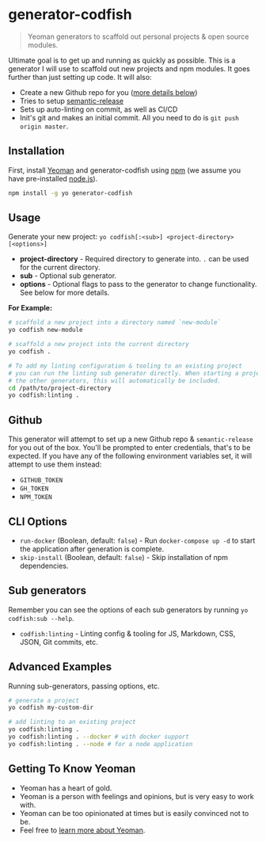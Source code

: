 # generator-codfish

> Yeoman generators to scaffold out personal projects & open source modules.

Ultimate goal is to get up and running as quickly as possible. This is a generator I will use to
scaffold out new projects and npm modules. It goes further than just setting up code. It will also:

- Create a new Github repo for you ([more details below](#Github))
- Tries to setup [semantic-release](https://semantic-release.gitbook.io/semantic-release/)
- Sets up auto-linting on commit, as well as CI/CD
- Init's git and makes an initial commit. All you need to do is `git push origin master`.

## Installation

First, install [Yeoman](http://yeoman.io) and generator-codfish using [npm](https://www.npmjs.com/)
(we assume you have pre-installed [node.js](https://nodejs.org/)).

```sh
npm install -g yo generator-codfish
```

## Usage

Generate your new project: `yo codfish[:<sub>] <project-directory> [<options>]`

- **project-directory** - Required directory to generate into. `.` can be used for the current
  directory.
- **sub** - Optional sub generator.
- **options** - Optional flags to pass to the generator to change functionality. See below for more
  details.

**For Example:**

```sh
# scaffold a new project into a directory named `new-module`
yo codfish new-module

# scaffold a new project into the current directory
yo codfish .

# To add my linting configuration & tooling to an existing project
# you can run the linting sub generator directly. When starting a project with
# the other generators, this will automatically be included.
cd /path/to/project-directory
yo codfish:linting .
```

## Github

This generator will attempt to set up a new Github repo & `semantic-release` for you out of the box.
You'll be prompted to enter credentials, that's to be expected. If you have any of the following
environment variables set, it will attempt to use them instead:

- `GITHUB_TOKEN`
- `GH_TOKEN`
- `NPM_TOKEN`

## CLI Options

- `run-docker` (Boolean, default: `false`) - Run `docker-compose up -d` to start the application
  after generation is complete.
- `skip-install` (Boolean, default: `false`) - Skip installation of npm dependencies.

## Sub generators

Remember you can see the options of each sub generators by running `yo codfish:sub --help`.

- `codfish:linting` - Linting config & tooling for JS, Markdown, CSS, JSON, Git commits, etc.

## Advanced Examples

Running sub-generators, passing options, etc.

```sh
# generate a project
yo codfish my-custom-dir

# add linting to an existing project
yo codfish:linting .
yo codfish:linting . --docker # with docker support
yo codfish:linting . --node # for a node application
```

## Getting To Know Yeoman

- Yeoman has a heart of gold.
- Yeoman is a person with feelings and opinions, but is very easy to work with.
- Yeoman can be too opinionated at times but is easily convinced not to be.
- Feel free to [learn more about Yeoman](http://yeoman.io/).

[npm-image]: https://badge.fury.io/js/generator-codfish.svg
[npm-url]: https://npmjs.org/package/generator-codfish
[travis-image]: https://travis-ci.org/codfish/generator-codfish.svg?branch=master
[travis-url]: https://travis-ci.org/codfish/generator-codfish
[daviddm-image]: https://david-dm.org/codfish/generator-codfish.svg?theme=shields.io
[daviddm-url]: https://david-dm.org/codfish/generator-codfish
